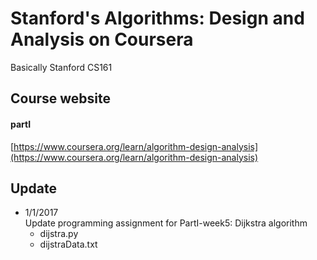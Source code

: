 # Stanford's Algorithms: Design and Analysis on Coursera

Basically Stanford CS161

## Course website
#### partI
[https://www.coursera.org/learn/algorithm-design-analysis](https://www.coursera.org/learn/algorithm-design-analysis)

## Update

* 1/1/2017  
Update programming assignment for PartI-week5: Dijkstra algorithm
	* dijstra.py
	* dijstraData.txt
